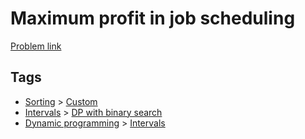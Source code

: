 # Maximum profit in job scheduling

[Problem link](https://leetcode.com/problems/maximum-profit-in-job-scheduling)

## Tags

* [Sorting](/README.md#Sorting) > [Custom](/README.md#Sorting-Custom)
* [Intervals](/README.md#Intervals) > [DP with binary search](/README.md#Intervals-DP_with_binary_search)
* [Dynamic programming](/README.md#Dynamic_programming) > [Intervals](/README.md#Dynamic_programming-Intervals)
